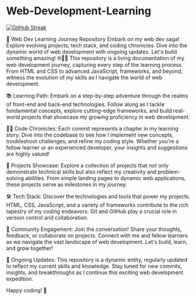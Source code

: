 # Web-Development-Learning

[![GitHub Streak](https://streak-stats.demolab.com?user=ssb1107&theme=dark&hide_border=true)](https://git.io/streak-stats)

 🚀 Web Dev Learning Journey Repository  Embark on my web dev saga! Explore evolving projects, tech stack, and coding chronicles. Dive into the dynamic world of web development with ongoing updates. Let's build something amazing! 🌐👨‍💻
This repository is a living documentation of my web development journey, capturing every step of the learning process. From HTML and CSS to advanced JavaScript, frameworks, and beyond, witness the evolution of my skills as I navigate the world of web development.

📚 Learning Path:
Embark on a step-by-step adventure through the realms of front-end and back-end technologies. Follow along as I tackle fundamental concepts, explore cutting-edge frameworks, and build real-world projects that showcase my growing proficiency in web development.

👨‍💻 Code Chronicles:
Each commit represents a chapter in my learning story. Dive into the codebase to see how I implement new concepts, troubleshoot challenges, and refine my coding style. Whether you're a fellow learner or an experienced developer, your insights and suggestions are highly valued!

🌈 Projects Showcase:
Explore a collection of projects that not only demonstrate technical skills but also reflect my creativity and problem-solving abilities. From simple landing pages to dynamic web applications, these projects serve as milestones in my journey.

🛠️ Tech Stack:
Discover the technologies and tools that power my projects. HTML, CSS, JavaScript, and a variety of frameworks contribute to the rich tapestry of my coding endeavors. Git and GitHub play a crucial role in version control and collaboration.

🌟 Community Engagement:
Join the conversation! Share your thoughts, feedback, or collaborate on projects. Connect with me and fellow learners as we navigate the vast landscape of web development. Let's build, learn, and grow together!

📅 Ongoing Updates:
This repository is a dynamic entity, regularly updated to reflect my current skills and knowledge. Stay tuned for new commits, insights, and breakthroughs as I continue this exciting web development expedition.

Happy coding! 🚀
